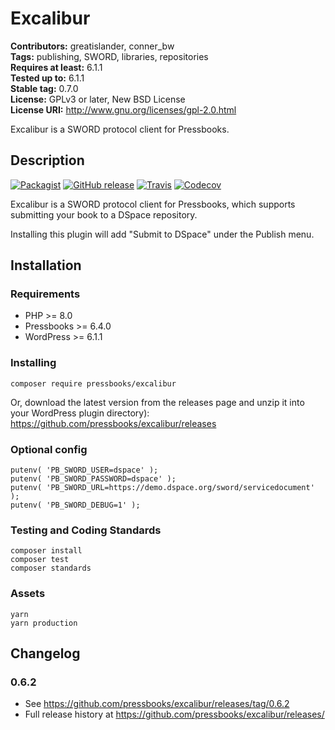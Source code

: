 # Excalibur

**Contributors:** greatislander, conner_bw \
**Tags:** publishing, SWORD, libraries, repositories \
**Requires at least:** 6.1.1 \
**Tested up to:** 6.1.1 \
**Stable tag:** 0.7.0 \
**License:** GPLv3 or later, New BSD License \
**License URI:** http://www.gnu.org/licenses/gpl-2.0.html

Excalibur is a SWORD protocol client for Pressbooks.

## Description

[![Packagist](https://img.shields.io/packagist/v/pressbooks/excalibur.svg?style=flat-square)](https://packagist.org/packages/pressbooks/excalibur) [![GitHub release](https://img.shields.io/github/release/pressbooks/excalibur.svg?style=flat-square)](https://github.com/pressbooks/excalibur/releases) [![Travis](https://img.shields.io/travis/pressbooks/excalibur.svg?style=flat-square)](https://travis-ci.org/pressbooks/excalibur/) [![Codecov](https://img.shields.io/codecov/c/github/pressbooks/excalibur.svg?style=flat-square)](https://codecov.io/gh/pressbooks/excalibur)

Excalibur is a SWORD protocol client for Pressbooks, which supports submitting your book to a DSpace repository.

Installing this plugin will add "Submit to DSpace" under the Publish menu.

## Installation

### Requirements

* PHP >= 8.0
* Pressbooks >= 6.4.0
* WordPress >= 6.1.1

### Installing

```
composer require pressbooks/excalibur
```

Or, download the latest version from the releases page and unzip it into your WordPress plugin directory): https://github.com/pressbooks/excalibur/releases

### Optional config

    putenv( 'PB_SWORD_USER=dspace' );
    putenv( 'PB_SWORD_PASSWORD=dspace' );
    putenv( 'PB_SWORD_URL=https://demo.dspace.org/sword/servicedocument' );
    putenv( 'PB_SWORD_DEBUG=1' );

### Testing and Coding Standards

    composer install
    composer test
    composer standards

### Assets

    yarn
    yarn production


## Changelog

### 0.6.2
* See https://github.com/pressbooks/excalibur/releases/tag/0.6.2
* Full release history at https://github.com/pressbooks/excalibur/releases/
